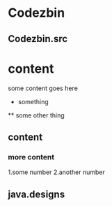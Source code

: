 Codezbin
=============
Codezbin.src
-------------
# content
some content goes here

* something

** some other thing

## content

### more content

1.some number
2.another number

java.designs
------------
